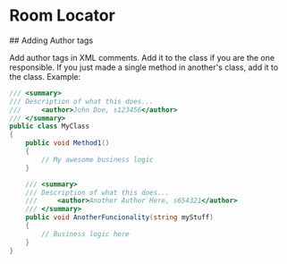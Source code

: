 # Room Locator

## Adding Author tags

Add author tags in XML comments. Add it to the class if you are the one responsible. If you just made a single method in another's class, add it to the class. Example:

```csharp
/// <summary>
///	Description of what this does...
/// 	<author>John Doe, s123456</author>
/// </summary>
public class MyClass
{
	public void Method1()
	{
		// My awesome business logic
	}

	/// <summary>
	///	Description of what this does...
	/// 	<author>Another Author Here, s654321</author>
	/// </summary>
	public void AnotherFuncionality(string myStuff)
	{
		// Business logic here
	}
}
```

